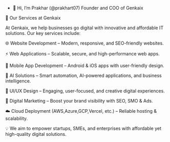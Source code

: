 - 👋 Hi, I’m Prakhar (@prakhart07) Founder and COO of Genkaix

🚀 Our Services at Genkaix

At Genkaix, we help businesses go digital with innovative and affordable IT solutions. Our key services include:

🌐 Website Development – Modern, responsive, and SEO-friendly websites. 

⚡ Web Applications – Scalable, secure, and high-performance web apps.

📱 Mobile App Development – Android & iOS apps with user-friendly design.

🤖 AI Solutions – Smart automation, AI-powered applications, and business intelligence.

🎨 UI/UX Design – Engaging, user-focused, and creative digital experiences.

📢 Digital Marketing – Boost your brand visibility with SEO, SMO & Ads.

☁️ Cloud Deployment (AWS,Azure,GCP,Vercel, etc.) – Reliable hosting & scalability.

💡 We aim to empower startups, SMEs, and enterprises with affordable yet high-quality digital solutions.
<!---
prakhart07/prakhart07 is a ✨ special ✨ repository because its `README.md` (this file) appears on your GitHub profile.
You can click the Preview link to take a look at your changes.
--->
